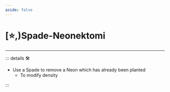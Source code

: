 ```yaml
---
aside: false
---
```

# [⭐,)<labor>Spade</labor>-Neonektomi

---

<!-- =================================================== -->
<!-- =================================================== -->
<!-- =================================================== -->
<!-- =================================================== -->
<!-- =================================================== -->
::: details 🛠

- Use a Spade to remove a Neon which has already been planted
    - To modify density

:::
